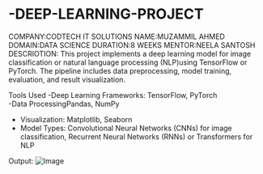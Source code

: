 # -DEEP-LEARNING-PROJECT
COMPANY:CODTECH IT SOLUTIONS
NAME:MUZAMMIL AHMED
DOMAIN:DATA SCIENCE
DURATION:8 WEEKS
MENTOR:NEELA SANTOSH
DESCRIOTION:
This project implements a  deep learning model for image classification or natural language processing (NLP)using TensorFlow or PyTorch. The pipeline includes data preprocessing, model training, evaluation, and result visualization.  

Tools Used 
-Deep Learning Frameworks: TensorFlow, PyTorch  
-Data ProcessingPandas, NumPy  
- Visualization: Matplotlib, Seaborn  
- Model Types: Convolutional Neural Networks (CNNs) for image classification, Recurrent Neural Networks (RNNs) or Transformers for NLP  


Output:
![Image](https://github.com/user-attachments/assets/023e91e8-1c2a-42fb-97b6-d6ef6141f221)
